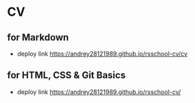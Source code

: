 # CV
## for Markdown
- deploy link https://andrey28121989.github.io/rsschool-cv/cv
## for HTML, CSS & Git Basics
- deploy link https://andrey28121989.github.io/rsschool-cv/

